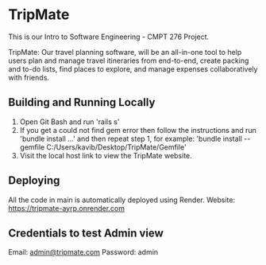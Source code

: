 # TripMate
This is our Intro to Software Engineering - CMPT 276 Project. 

TripMate: Our travel planning software, will be an all-in-one tool to help users plan and manage travel itineraries from end-to-end, create packing and to-do lists, find places to explore, and manage expenses collaboratively with friends.

## Building and Running Locally
1. Open Git Bash and run 'rails s'
2. If you get a could not find gem error then follow the instructions and run 'bundle install ...' and then repeat step 1, for example: 'bundle install --gemfile C:/Users/kavib/Desktop/TripMate/Gemfile'
3. Visit the local host link to view the TripMate website.

## Deploying 
All the code in main is automatically deployed using Render. Website: https://tripmate-ayrp.onrender.com

## Credentials to test Admin view
Email: admin@tripmate.com
Password: admin
